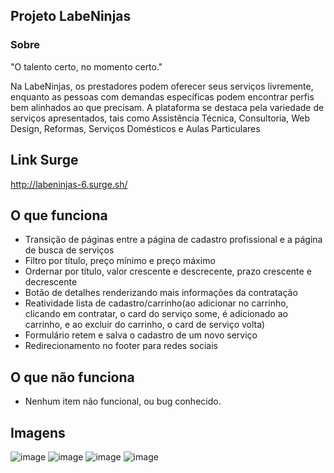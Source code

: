 ## Projeto LabeNinjas

### Sobre
"O talento certo, no momento certo."

Na LabeNinjas, os prestadores podem oferecer seus serviços livremente, enquanto as pessoas com demandas específicas podem encontrar perfis bem alinhados ao que precisam.
A plataforma se destaca pela variedade de serviços apresentados, tais como Assistência Técnica, Consultoria, Web Design, Reformas, Serviços Domésticos e Aulas Particulares

## Link Surge
http://labeninjas-6.surge.sh/

## O que funciona
- Transição de páginas entre a página de cadastro profissional e a página de busca de serviços
- Filtro por título, preço mínimo e preço máximo
- Ordernar por título, valor crescente e descrecente, prazo crescente e decrescente
- Botão de detalhes renderizando mais informações da contratação
- Reatividade lista de cadastro/carrinho(ao adicionar no carrinho, clicando em contratar, o card do serviço some, é adicionado ao carrinho, e ao excluir do carrinho, o card de serviço volta)
- Formulário retem e salva o cadastro de um novo serviço
- Redirecionamento no footer para redes sociais

## O que não funciona
- Nenhum item não funcional, ou bug conhecido.

## Imagens
![image](https://user-images.githubusercontent.com/48807462/120122778-5838ee00-c181-11eb-9999-e776bdca2335.png)
![image](https://user-images.githubusercontent.com/48807462/120122782-5f5ffc00-c181-11eb-908c-e5ddfa3698e1.png)
![image](https://user-images.githubusercontent.com/48807462/120122795-7c94ca80-c181-11eb-9f8c-46ebd540732e.png)
![image](https://user-images.githubusercontent.com/48807462/120122804-9209f480-c181-11eb-9efe-27ef9cd785c4.png)

